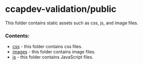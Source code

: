# ccapdev-validation/public

This folder contains static assets such as css, js, and image files.

### Contents:
- [css](css) - this folder contains css files.
- [images](images) - this folder contains image files.
- [js](js) - this folder contains JavaScript files.

